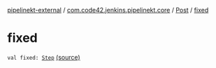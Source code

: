 [pipelinekt-external](../../index.md) / [com.code42.jenkins.pipelinekt.core](../index.md) / [Post](index.md) / [fixed](./fixed.md)

# fixed

`val fixed: `[`Step`](../../com.code42.jenkins.pipelinekt.core.step/-step/index.md) [(source)](https://github.com/code42/pipelinekt/tree/master/core/src/main/kotlin/com/code42/jenkins/pipelinekt/core/Post.kt#L13)